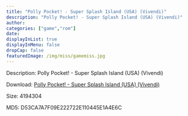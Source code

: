 ```yaml
---
title: "Polly Pocket! - Super Splash Island (USA) (Vivendi)"
description: "Polly Pocket! - Super Splash Island (USA) (Vivendi)"
author: 
categories: ["game","rom"]
date: 
displayInList: true
displayInMenu: false
dropCap: false
featuredImage: /img/miss/gamemiss.jpg
---
```


Description: Polly Pocket! - Super Splash Island (USA) (Vivendi)

Download: <a style="text-decoration:underline;" href="https://mega.nz/#!7WBSRCxT!KSeXVNCTe5ezCaKOOmGyNqFBcwUiaFTFvPWhiRtrgfY" target = "_blank" rel = "nofollow" > Polly Pocket! - Super Splash Island (USA) (Vivendi)</a>

Size: 4194304

MD5: D53CA7A7F09E222722E110445E1A4E6C

